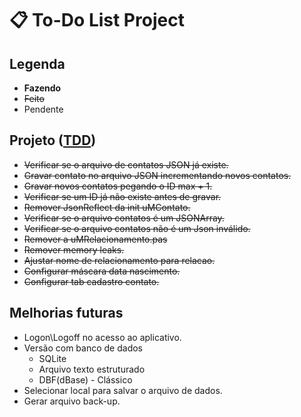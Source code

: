 # 📋 To-Do List Project

## Legenda

- __Fazendo__
- ~~Feito~~
- Pendente

## Projeto ([TDD](https://github.com/KAYOKG/BibliotecaDev/blob/main/LivrosDev/TDD%20-%20Desenvolvimento%20Guiado%20por%20Testes%20-%20Autor%20(Ken%20Beck).pdf))

-  ~~Verificar se o arquivo de contatos JSON já existe.~~
-  ~~Gravar contato no arquivo JSON incrementando novos contatos.~~
-  ~~Gravar novos contatos pegando o ID max + 1.~~
-  ~~Verificar se um ID já não existe antes de gravar.~~
-  ~~Remover JsonReflect da init uMContato.~~
-  ~~Verificar se o arquivo contatos é um JSONArray.~~
-  ~~Verificar se o arquivo contatos não é um Json inválido.~~
-  ~~Remover a uMRelacionamento.pas~~
-  ~~Remover memory leaks.~~
-  ~~Ajustar nome de relacionamento para relacao.~~
-  ~~Configurar máscara data nascimento.~~
-  ~~Configurar tab cadastro contato.~~

## Melhorias futuras

-  Logon\Logoff no acesso ao aplicativo.
-  Versão com banco de dados 
    *   SQLite
    *   Arquivo texto estruturado
    *   DBF(dBase) - Clássico
-  Selecionar local para salvar o arquivo de dados.
-  Gerar arquivo back-up.
